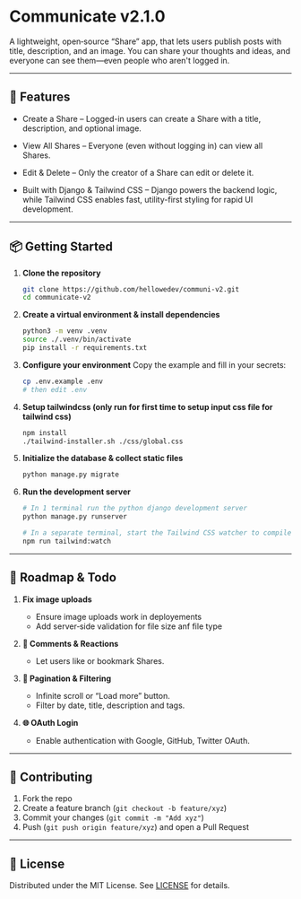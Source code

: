 # Communicate v2.1.0

A lightweight, open‑source “Share” app, that lets users publish posts with title, description, and an image. You can share your thoughts and ideas, and everyone can see them—even people who aren't logged in.

---

## 🚀 Features

* Create a Share
– Logged-in users can create a Share with a title, description, and optional image.

* View All Shares
– Everyone (even without logging in) can view all Shares.

* Edit & Delete
– Only the creator of a Share can edit or delete it.

* Built with Django & Tailwind CSS
– Django powers the backend logic, while Tailwind CSS enables fast, utility-first styling for rapid UI development.
---

## 📦 Getting Started

1. **Clone the repository**

   ```bash
   git clone https://github.com/hellowedev/communi-v2.git
   cd communicate-v2
   ```

2. **Create a virtual environment & install dependencies**

   ```bash
   python3 -m venv .venv
   source ./.venv/bin/activate
   pip install -r requirements.txt
   ```

3. **Configure your environment**
   Copy the example and fill in your secrets:

   ```bash
   cp .env.example .env
   # then edit .env
   ```

4. **Setup tailwindcss (only run for first time to setup input css file for tailwind css)**

   ```bash
   npm install
   ./tailwind-installer.sh ./css/global.css
   ```

5. **Initialize the database & collect static files**

   ```bash
   python manage.py migrate
   ```

6. **Run the development server**

   ```bash
   # In 1 terminal run the python django development server 
   python manage.py runserver
   ```

   ```bash
   # In a separate terminal, start the Tailwind CSS watcher to compile styles
   npm run tailwind:watch
   ```

---

## 📌 Roadmap & Todo

1. **Fix image uploads**

   * Ensure image uploads work in deployements
   * Add server‑side validation for file size anf file type
2. **💬 Comments & Reactions**

   * Let users like or bookmark Shares.
3. **🚀 Pagination & Filtering**
   * Infinite scroll or “Load more” button.
   * Filter by date, title, description and tags.
4. **🌐 OAuth Login**

   * Enable authentication with Google, GitHub, Twitter OAuth.

---

## 🤝 Contributing

1. Fork the repo
2. Create a feature branch (`git checkout -b feature/xyz`)
3. Commit your changes (`git commit -m "Add xyz"`)
4. Push (`git push origin feature/xyz`) and open a Pull Request

---

## 📄 License

Distributed under the MIT License. See [LICENSE](LICENSE) for details.
